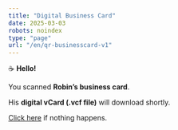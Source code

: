 ```yaml
---
title: "Digital Business Card"
date: 2025-03-03
robots: noindex
type: "page"
url: "/en/qr-businesscard-v1"
---
```


☕ **Hello!**

You scanned **Robin’s business card**.

His **digital vCard (.vcf file)** will download shortly.

[Click here](/robin.vcf) if nothing happens.
